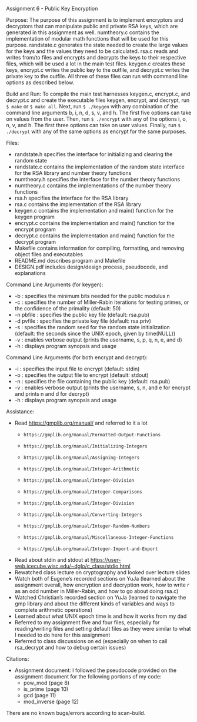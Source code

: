 Assignment 6 - Public Key Encryption

Purpose: The purpose of this assignment is to implement encryptors and decryptors that can manipulate public and private RSA keys, which are generated in this assignment as well. numtheory.c contains the implementation of modular math functions that will be used for this purpose. randstate.c generates the state needed to create the large values for the keys and the values they need to be calculated. rsa.c reads and writes from/to files and encrypts and decrypts the keys to their respective files, which will be used a lot in the main test files. keygen.c creates these keys, encrypt.c writes the public key to the outfile, and decrypt.c writes the private key to the outfile. All three of these files can run with command line options as described below.

Build and Run: To compile the main test harnesses keygen.c, encrypt.c, and decrypt.c and create the executable files keygen, encrypt, and decrypt, run `$ make` or `$ make all`. Next, run `$ ./keygen` with any combination of the command line arguments b, i, n, d, s, v, and h. The first five options can take on values from the user. Then, run `$ ./encrypt` with any of the options i, o, n, v, and h. The first three options can take on user values. Finally, run `$ ./decrypt` with any of the same options as encrypt for the same purposes.

Files:
- randstate.h specifies the interface for initializing and clearing the random state
- randstate.c contains the implementation of the random state interface for the RSA library and number theory functions
- numtheory.h specifies the interface for the number theory functions
- numtheory.c contains the implementations of the number theory functions
- rsa.h specifies the interface for the RSA library
- rsa.c contains the implementation of the RSA library
- keygen.c contains the implementation and main() function for the keygen program
- encrypt.c contains the implementation and main() function for the encrypt program
- decrypt.c contains the implementation and main() function for the decrypt program
- Makefile contains information for compiling, formatting, and removing object files and executables
- README.md describes program and Makefile
- DESIGN.pdf includes design/design process, pseudocode, and explanations

Command Line Arguments (for keygen):
- -b : specifies the minimum bits needed for the public modulus n 
- -c : specifies the number of Miller-Rabin iterations for testing primes, or the confidence of the primality (default: 50)
- -n pbfile : specifies the public key file (default: rsa.pub)
- -d pvfile : specifies the private key file (default: rsa.priv)
- -s : specifies the random seed for the random state initialization (default: the seconds since the UNIX epoch, given by time(NULL))
- -v : enables verbose output (prints the username, s, p, q, n, e, and d)
- -h : displays program synopsis and usage

Command Line Arguments (for both encrypt and decrypt):
- -i : specifies the input file to encrypt (default: stdin)
- -o : specifies the output file to encrypt (default: stdout)
- -n : specifies the file containing the public key (default: rsa.pub)
- -v : enables verbose output (prints the username, s, n, and e for encrypt and prints n and d for decrypt)
- -h : displays program synopsis and usage

Assistance:

- Read https://gmplib.org/manual/ and referred to it a lot
    -     https://gmplib.org/manual/Formatted-Output-Functions
    -     https://gmplib.org/manual/Initializing-Integers
    -     https://gmplib.org/manual/Assigning-Integers
    -     https://gmplib.org/manual/Integer-Arithmetic
    -     https://gmplib.org/manual/Integer-Division
    -     https://gmplib.org/manual/Integer-Comparisons
    -     https://gmplib.org/manual/Integer-Division
    -     https://gmplib.org/manual/Converting-Integers
    -     https://gmplib.org/manual/Integer-Random-Numbers
    -     https://gmplib.org/manual/Miscellaneous-Integer-Functions
    -     https://gmplib.org/manual/Integer-Import-and-Export

- Read about stdin and stdout at https://user-web.icecube.wisc.edu/~dglo/c_class/stdio.html
- Rewatched class lecture on cryptography and looked over lecture slides
- Watch both of Eugene’s recorded sections on YuJa (learned about the assignment overall, how encryption and decryption work, how to write r as an odd number in Miller-Rabin, and how to go about doing rsa.c)
- Watched Christian’s recorded section on YuJa (learned to navigate the gmp library and about the different kinds of variables and ways to complete arithmetic operations)
- Learned about what UNIX epoch time is and how it works from my dad
- Referred to my assignment five and four files, especially for reading/writing files and setting default files as they were similar to what I needed to do here for this assignment
- Referred to class discussions on ed (especially on when to call rsa_decrypt and how to debug certain issues)

Citations:
- Assignment document: I followed the pseudocode provided on the assignment document for the following portions of my code:
    - pow_mod (page 8)
    - is_prime (page 10)
    - gcd (page 11)
    - mod_inverse (page 12)

There are no known bugs/errors according to scan-build.
